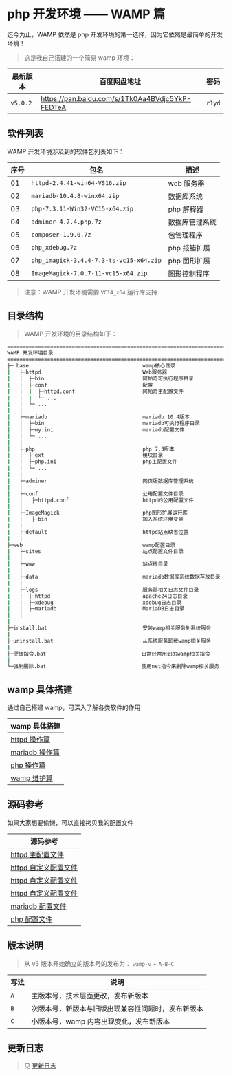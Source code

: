 # php 开发环境 —— WAMP 篇

迄今为止，WAMP 依然是 php 开发环境的第一选择，因为它依然是最简单的开发环境！

> 这是我自己搭建的一个简易 wamp 环境：

| 最新版本 | 百度网盘地址                                    | 密码   |
| -------- | ----------------------------------------------- | ------ |
| `v5.0.2` | https://pan.baidu.com/s/1Tk0Aa4BVdjc5YkP-FEDTeA | `r1yd` |

## 软件列表

WAMP 开发环境涉及到的软件包列表如下：

| 序号 | 包名                                    | 描述           |
| ---- | --------------------------------------- | -------------- |
| 01   | `httpd-2.4.41-win64-VS16.zip`           | web 服务器     |
| 02   | `mariadb-10.4.8-winx64.zip`             | 数据库系统     |
| 03   | `php-7.3.11-Win32-VC15-x64.zip`         | php 解释器     |
| 04   | `adminer-4.7.4.php.7z`                  | 数据库管理系统 |
| 05   | `composer-1.9.0.7z`                     | 包管理程序     |
| 06   | `php_xdebug.7z`                         | php 报错扩展   |
| 07   | `php_imagick-3.4.4-7.3-ts-vc15-x64.zip` | php 图形扩展   |
| 08   | `ImageMagick-7.0.7-11-vc15-x64.zip`     | 图形控制程序   |

> 注意：WAMP 开发环境需要 `VC14_x64` 运行库支持

## 目录结构

> WAMP 开发环境的目录结构如下：

```sh
================================================================================
WAMP 开发环境目录
================================================================================
├─ base                                     wamp核心目录
|   ├─httpd                                 Web服务器
|   |  ├─bin                                阿帕奇可执行程序目录
|   |  ├─conf                               配置
|   |  |  ├─httpd.conf                      阿帕奇主配置文件
|   |  |  └─ ...
|   |  └─ ...
|   |
|   ├─mariadb                               mariadb 10.4版本
|   |  ├─bin                                mariadb可执行程序目录
|   |  ├─my.ini                             mariadb配置文件
|   |  └─ ...
|   |
|   ├─php                                   php 7.3版本
|   |  ├─ext                                模块目录
|   |  ├─php.ini                            php主配置文件
|   |  └─ ...
|   |
|   ├─adminer                               网页版数据库管理系统
|   |
|   ├─conf                                  公用配置文件目录
|   |   ├─httpd.conf                        httpd的公用配置文件
|   |
|   ├─ImageMagick                           php图形扩展运行库
|   |   ├─bin                               加入系统环境变量
|   |
|   ├─default                               httpd站点缺省位置
|   |
├─web                                       wamp配置目录
|   ├─sites                                 站点配置文件目录
|   |
|   ├─www                                   站点根目录
|   |
|   ├─data                                  mariadb数据库系统数据存放目录
|   |
|   ├─logs                                  服务器相关日志文件目录
|   |  ├─httpd                              apache24日志目录
|   |  ├─xdebug                             xdebug日志目录
|   |  ├─mariadb                            MariaDB日志目录
|   |
|
├─install.bat                               安装wamp相关服务到系统服务
|
├─uninstall.bat                             从系统服务卸载wamp相关服务
|
├─便捷指令.bat                               日常经常用到的wamp相关指令
|
└─强制删除.bat                               使用net指令来删除wamp相关服务
```

## wamp 具体搭建

通过自己搭建 wamp，可深入了解各类软件的作用

| wamp 具体搭建                                |
| -------------------------------------------- |
| [httpd 操作篇](./WAMP/01-httpd操作篇.md)     |
| [mariadb 操作篇](./WAMP/02-mariadb操作篇.md) |
| [php 操作篇](./WAMP/03-php操作篇.md)         |
| [wamp 维护篇](./WAMP/04-wamp维护篇.md)       |

## 源码参考

如果大家想要偷懒，可以直接拷贝我的配置文件

| 源码参考                                                       |
| -------------------------------------------------------------- |
| [httpd 主配置文件](./WAMP/httpd/01-httpd主配置文件.md)         |
| [httpd 自定义配置文件](./WAMP/httpd/02-httpd自定义配置文件.md) |
| [httpd 自定义配置文件](./WAMP/httpd/02-httpd自定义配置文件.md) |
| [httpd 自定义配置文件](./WAMP/httpd/02-httpd自定义配置文件.md) |
| [mariadb 配置文件](./WAMP/mariadb/01-mariadb配置文件.md)       |
| [php 配置文件](./WAMP/php/01-php配置文件.md)                   |

## 版本说明

> 从 v3 版本开始确立的版本号的发布为： `wamp-v` + `A-B-C`

| 写法 | 说明                                               |
| ---- | -------------------------------------------------- |
| `A`  | 主版本号，技术层面更改，发布新版本                 |
| `B`  | 次版本号，新版本与旧版出现兼容性问题时，发布新版本 |
| `C`  | 小版本号，wamp 内容出现变化，发布新版本            |

## 更新日志

> 见 [更新日志](./WAMP/更新日志.md)

